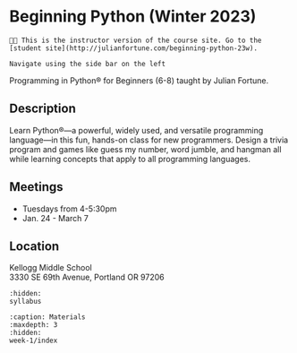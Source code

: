 # Beginning Python (Winter 2023)

```{important}
🧑‍🏫 This is the instructor version of the course site. Go to the [student site](http://julianfortune.com/beginning-python-23w).
```

```{tip}
Navigate using the side bar on the left
```

Programming in Python® for Beginners (6-8) taught by Julian Fortune.

## Description
Learn Python®—a powerful, widely used, and versatile programming language—in this fun, hands-on class for new programmers. Design a trivia program and games like guess my number, word jumble, and hangman all while learning concepts that apply to all programming languages.

## Meetings
- Tuesdays from 4-5:30pm
- Jan. 24 - March 7

## Location

Kellogg Middle School\
3330 SE 69th Avenue, Portland OR 97206


<!-- Defines the side bar -->

```{toctree}
:hidden:
syllabus
```

```{toctree}
:caption: Materials
:maxdepth: 3
:hidden:
week-1/index
```

<!-- ```{toctree}
:caption: Useful Links
:hidden:
Future Coder (interactive tutorials) <https://futurecoder.io>
Learning Python 3 (textbook) <http://openbookproject.net/thinkcs/python/english3e/>
``` -->
